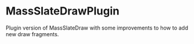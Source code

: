 # MassSlateDrawPlugin
Plugin version of MassSlateDraw with some improvements to how to add new draw fragments.
